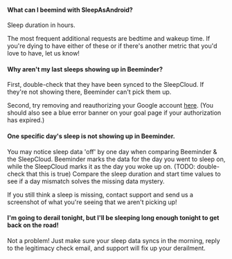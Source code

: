 #### What can I beemind with SleepAsAndroid?
Sleep duration in hours.

The most frequent additional requests are bedtime and wakeup time.  If you're dying to have either of these or if there's another metric that you'd love to have, let us know!

#### Why aren't my last sleeps showing up in Beeminder?
First, double-check that they have been synced to the SleepCloud.  If they're not showing there, Beeminder can't pick them up.

Second, try removing and reauthorizing your Google account [here](https://www.beeminder.com/settings/account#account-permissions).  (You should also see a blue error banner on your goal page if your authorization has expired.)

#### One specific day's sleep is not showing up in Beeminder.
You may notice sleep data 'off' by one day when comparing Beeminder & the SleepCloud.  Beeminder marks the data for the day you went to sleep on, while the SleepCloud marks it as the day you woke up on.  (TODO: double-check that this is true) Compare the sleep duration and start time values to see if a day mismatch solves the missing data mystery.

If you still think a sleep is missing, contact support and send us a screenshot of what you're seeing that we aren't picking up!

#### I'm going to derail tonight, but I'll be sleeping long enough tonight to get back on the road!
Not a problem!  Just make sure your sleep data syncs in the morning, reply to the legitimacy check email, and support will fix up your derailment.  
